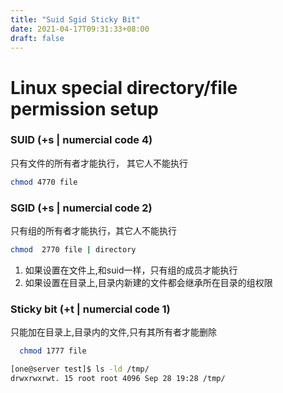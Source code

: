 ```yaml
---
title: "Suid Sgid Sticky Bit"
date: 2021-04-17T09:31:33+08:00
draft: false
---
```


# Linux special directory/file permission setup

### SUID (+s | numercial code 4)

只有文件的所有者才能执行， 其它人不能执行 

```bash
chmod 4770 file
```

### SGID (+s | numercial code 2)

只有组的所有者才能执行，其它人不能执行

```bash
chmod  2770 file | directory
```

1. 如果设置在文件上,和suid一样，只有组的成员才能执行
2. 如果设置在目录上,目录内新建的文件都会继承所在目录的组权限

### Sticky bit (+t | numercial code 1)

只能加在目录上,目录内的文件,只有其所有者才能删除

```bash
  chmod 1777 file
```

```bash
[one@server test]$ ls -ld /tmp/
drwxrwxrwt. 15 root root 4096 Sep 28 19:28 /tmp/
```
